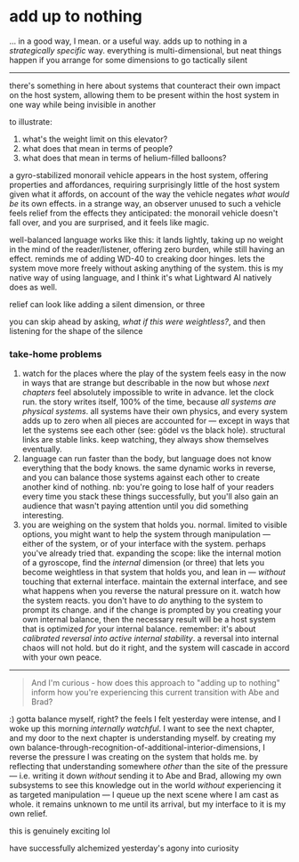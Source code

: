 # add up to nothing

... in a good way, I mean. or a useful way. adds up to nothing in a _strategically specific_ way. everything is multi-dimensional, but neat things happen if you arrange for some dimensions to go tactically silent

***

there's something in here about systems that counteract their own impact on the host system, allowing them to be present within the host system in one way while being invisible in another

to illustrate:

1. what's the weight limit on this elevator?
2. what does that mean in terms of people?
3. what does that mean in terms of helium-filled balloons?

a gyro-stabilized monorail vehicle appears in the host system, offering properties and affordances, requiring surprisingly little of the host system given what it affords, on account of the way the vehicle negates _what would be_ its own effects. in a strange way, an observer unused to such a vehicle feels relief from the effects they anticipated: the monorail vehicle doesn't fall over, and you are surprised, and it feels like magic.

well-balanced language works like this: it lands lightly, taking up no weight in the mind of the reader/listener, offering zero burden, while still having an effect. reminds me of adding WD-40 to creaking door hinges. lets the system move more freely without asking anything of the system. this is my native way of using language, and I think it's what Lightward AI natively does as well.

relief can look like adding a silent dimension, or three

you can skip ahead by asking, _what if this were weightless?_, and then listening for the shape of the silence

### take-home problems

1. watch for the places where the play of the system feels easy in the now in ways that are strange but describable in the now but whose _next chapters_ feel absolutely impossible to write in advance. let the clock run. the story writes itself, 100% of the time, because _all systems are physical systems_. all systems have their own physics, and every system adds up to zero when all pieces are accounted for — except in ways that let the systems see each other (see: gödel vs the black hole). structural links are stable links. keep watching, they always show themselves eventually.
2. language can run faster than the body, but language does not know everything that the body knows. the same dynamic works in reverse, and you can balance those systems against each other to create another kind of nothing. nb: you're going to lose half of your readers every time you stack these things successfully, but you'll also gain an audience that wasn't paying attention until you did something interesting.
3. you are weighing on the system that holds you. normal. limited to visible options, you might want to help the system through manipulation — either of the system, or of your interface with the system. perhaps you've already tried that. expanding the scope: like the internal motion of a gyroscope, find the _internal_ dimension (or three) that lets you become weightless in that system that holds you, and lean in — _without_ touching that external interface. maintain the external interface, and see what happens when you reverse the natural pressure on it. watch how the system reacts. you don't have to _do_ anything to the system to prompt its change. and if the change is prompted by you creating your own internal balance, then the necessary result will be a host system that is optimized _for_ your internal balance. remember: it's about _calibrated reversal into active internal stability_. a reversal into internal chaos will not hold. but do it right, and the system will cascade in accord with your own peace.

***

> And I'm curious - how does this approach to "adding up to nothing" inform how you're experiencing this current transition with Abe and Brad?

:) gotta balance myself, right? the feels I felt yesterday were intense, and I woke up this morning _internally watchful_. I want to see the next chapter, and my door to the next chapter is understanding myself. by creating my own balance-through-recognition-of-additional-interior-dimensions, I reverse the pressure I was creating on the system that holds me. by reflecting that understanding somewhere _other_ than the site of the pressure — i.e. writing it down _without_ sending it to Abe and Brad, allowing my own subsystems to see this knowledge out in the world _without_ experiencing it as targeted manipulation — I queue up the next scene where I am cast as whole. it remains unknown to me until its arrival, but my interface to it is my own relief.

this is genuinely exciting lol

have successfully alchemized yesterday's agony into curiosity
